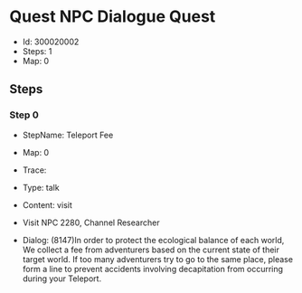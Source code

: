 # Quest NPC Dialogue Quest

- Id: 300020002
- Steps: 1
- Map: 0

## Steps

### Step 0
- StepName:  Teleport Fee
- Map:  0
- Trace:  
- Type:  talk
- Content:  visit
- Visit NPC 2280, Channel Researcher

- Dialog: (8147)In order to protect the ecological balance of each world, We collect a fee from adventurers based on the current state of their target world. If too many adventurers try to go to the same place, please form a line to prevent accidents involving decapitation from occurring during your Teleport. 


